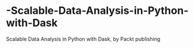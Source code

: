 # -Scalable-Data-Analysis-in-Python-with-Dask
 Scalable Data Analysis in Python with Dask, by Packt publishing
